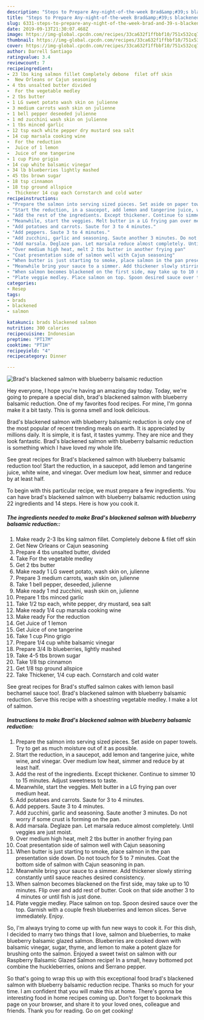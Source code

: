 ```yaml
---
description: "Steps to Prepare Any-night-of-the-week Brad&amp;#39;s blackened salmon with blueberry balsamic reduction"
title: "Steps to Prepare Any-night-of-the-week Brad&amp;#39;s blackened salmon with blueberry balsamic reduction"
slug: 6331-steps-to-prepare-any-night-of-the-week-brad-and-39-s-blackened-salmon-with-blueberry-balsamic-reduction
date: 2019-09-13T21:30:07.468Z
image: https://img-global.cpcdn.com/recipes/33ca632f1ffbbf10/751x532cq70/brads-blackened-salmon-with-blueberry-balsamic-reduction-recipe-main-photo.jpg
thumbnail: https://img-global.cpcdn.com/recipes/33ca632f1ffbbf10/751x532cq70/brads-blackened-salmon-with-blueberry-balsamic-reduction-recipe-main-photo.jpg
cover: https://img-global.cpcdn.com/recipes/33ca632f1ffbbf10/751x532cq70/brads-blackened-salmon-with-blueberry-balsamic-reduction-recipe-main-photo.jpg
author: Darrell Santiago
ratingvalue: 3.4
reviewcount: 7
recipeingredient:
- 23 lbs king salmon fillet Completely debone  filet off skin
-  New Orleans or Cajun seasoning
- 4 tbs unsalted butter divided
-  For the vegetable medley
- 2 tbs butter
- 1 LG sweet potato wash skin on julienne
- 3 medium carrots wash skin on julienne
- 1 bell pepper deseeded julienne
- 1 md zucchini wash skin on julienne
- 1 tbs minced garlic
- 12 tsp each white pepper dry mustard sea salt
- 14 cup marsala cooking wine
-  For the reduction
-  Juice of 1 lemon
-  Juice of one tangerine
- 1 cup Pino grigio
- 14 cup white balsamic vinegar
- 34 lb blueberries lightly mashed
- 45 tbs brown sugar
- 18 tsp cinnamon
- 18 tsp ground allspice
-  Thickener 14 cup each Cornstarch and cold water
recipeinstructions:
- "Prepare the salmon into serving sized pieces. Set aside on paper towels. Try to get as much moisture out of it as possible."
- "Start the reduction, in a saucepot, add lemon and tangerine juice, white wine, and vinegar. Over medium low heat, simmer and reduce by at least half."
- "Add the rest of the ingredients. Except thickener. Continue to simmer 10 to 15 minutes. Adjust sweetness to taste."
- "Meanwhile, start the veggies. Melt butter in a LG frying pan over medium heat."
- "Add potatoes and carrots. Saute for 3 to 4 minutes."
- "Add peppers. Saute 3 to 4 minutes."
- "Add zucchini, garlic and seasoning. Saute another 3 minutes. Do not worry if some crust is forming on the pan."
- "Add marsala. Deglaze pan. Let marsala reduce almost completely. Until veggies are just moist."
- "Over medium high heat, melt 2 tbs butter in another frying pan"
- "Coat presentation side of salmon well with Cajun seasoning"
- "When butter is just starting to smoke, place salmon in the pan presentation side down. Do not touch for 5 to 7 minutes. Coat the bottom side of salmon with Cajun seasoning in pan."
- "Meanwhile bring your sauce to a simmer. Add thickener slowly stirring constantly until sauce reaches desired consistency."
- "When salmon becomes blackened on the first side, may take up to 10 minutes. Flip over and add rest of butter. Cook on that side another 3 to 4 minutes or until fish is just done."
- "Plate veggie medley. Place salmon on top. Spoon desired sauce over the top. Garnish with a couple fresh blueberries and lemon slices. Serve immediately. Enjoy."
categories:
- Resep
tags:
- brads
- blackened
- salmon

katakunci: brads blackened salmon
nutrition: 300 calories
recipecuisine: Indonesian
preptime: "PT17M"
cooktime: "PT1H"
recipeyield: "4"
recipecategory: Dinner

---
```



![Brad&#39;s blackened salmon with blueberry balsamic reduction](https://img-global.cpcdn.com/recipes/33ca632f1ffbbf10/751x532cq70/brads-blackened-salmon-with-blueberry-balsamic-reduction-recipe-main-photo.jpg)

Hey everyone, I hope you're having an amazing day today. Today, we're going to prepare a special dish, brad&#39;s blackened salmon with blueberry balsamic reduction. One of my favorites food recipes. For mine, I'm gonna make it a bit tasty. This is gonna smell and look delicious.

Brad&#39;s blackened salmon with blueberry balsamic reduction is only one of the most popular of recent trending meals on earth. It is appreciated by millions daily. It is simple, it is fast, it tastes yummy. They are nice and they look fantastic. Brad&#39;s blackened salmon with blueberry balsamic reduction is something which I have loved my whole life.

See great recipes for Brad&#39;s blackened salmon with blueberry balsamic reduction too! Start the reduction, in a saucepot, add lemon and tangerine juice, white wine, and vinegar. Over medium low heat, simmer and reduce by at least half.


To begin with this particular recipe, we must prepare a few ingredients. You can have brad&#39;s blackened salmon with blueberry balsamic reduction using 22 ingredients and 14 steps. Here is how you cook it.

##### The ingredients needed to make Brad&#39;s blackened salmon with blueberry balsamic reduction::

1. Make ready 2-3 lbs king salmon fillet. Completely debone &amp; filet off skin
1. Get  New Orleans or Cajun seasoning
1. Prepare 4 tbs unsalted butter, divided
1. Take  For the vegetable medley
1. Get 2 tbs butter
1. Make ready 1 LG sweet potato, wash skin on, julienne
1. Prepare 3 medium carrots, wash skin on, julienne
1. Take 1 bell pepper, deseeded, julienne
1. Make ready 1 md zucchini, wash skin on, julienne
1. Prepare 1 tbs minced garlic
1. Take 1/2 tsp each, white pepper, dry mustard, sea salt
1. Make ready 1/4 cup marsala cooking wine
1. Make ready  For the reduction
1. Get  Juice of 1 lemon
1. Get  Juice of one tangerine
1. Take 1 cup Pino grigio
1. Prepare 1/4 cup white balsamic vinegar
1. Prepare 3/4 lb blueberries, lightly mashed
1. Take 4-5 tbs brown sugar
1. Take 1/8 tsp cinnamon
1. Get 1/8 tsp ground allspice
1. Take  Thickener, 1/4 cup each. Cornstarch and cold water


See great recipes for Brad&#39;s stuffed salmon cakes with lemon basil bechamel sauce too!. Brad&#39;s blackened salmon with blueberry balsamic reduction. Serve this recipe with a shoestring vegetable medley. I make a lot of salmon. 

##### Instructions to make Brad&#39;s blackened salmon with blueberry balsamic reduction:

1. Prepare the salmon into serving sized pieces. Set aside on paper towels. Try to get as much moisture out of it as possible.
1. Start the reduction, in a saucepot, add lemon and tangerine juice, white wine, and vinegar. Over medium low heat, simmer and reduce by at least half.
1. Add the rest of the ingredients. Except thickener. Continue to simmer 10 to 15 minutes. Adjust sweetness to taste.
1. Meanwhile, start the veggies. Melt butter in a LG frying pan over medium heat.
1. Add potatoes and carrots. Saute for 3 to 4 minutes.
1. Add peppers. Saute 3 to 4 minutes.
1. Add zucchini, garlic and seasoning. Saute another 3 minutes. Do not worry if some crust is forming on the pan.
1. Add marsala. Deglaze pan. Let marsala reduce almost completely. Until veggies are just moist.
1. Over medium high heat, melt 2 tbs butter in another frying pan
1. Coat presentation side of salmon well with Cajun seasoning
1. When butter is just starting to smoke, place salmon in the pan presentation side down. Do not touch for 5 to 7 minutes. Coat the bottom side of salmon with Cajun seasoning in pan.
1. Meanwhile bring your sauce to a simmer. Add thickener slowly stirring constantly until sauce reaches desired consistency.
1. When salmon becomes blackened on the first side, may take up to 10 minutes. Flip over and add rest of butter. Cook on that side another 3 to 4 minutes or until fish is just done.
1. Plate veggie medley. Place salmon on top. Spoon desired sauce over the top. Garnish with a couple fresh blueberries and lemon slices. Serve immediately. Enjoy.


So, I&#39;m always trying to come up with fun new ways to cook it. For this dish, I decided to marry two things that I love, salmon and blueberries, to make blueberry balsamic glazed salmon. Blueberries are cooked down with balsamic vinegar, sugar, thyme, and lemon to make a potent glaze for brushing onto the salmon. Enjoyed a sweet twist on salmon with our Raspberry Balsamic Glazed Salmon recipe! In a small, heavy bottomed pot combine the huckleberries, onions and Serrano pepper. 

So that's going to wrap this up with this exceptional food brad&#39;s blackened salmon with blueberry balsamic reduction recipe. Thanks so much for your time. I am confident that you will make this at home. There's gonna be interesting food in home recipes coming up. Don't forget to bookmark this page on your browser, and share it to your loved ones, colleague and friends. Thank you for reading. Go on get cooking!
